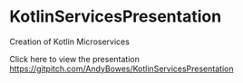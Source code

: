 # KotlinServicesPresentation
Creation of Kotlin Microservices

Click here to view the presentation 
https://gitpitch.com/AndyBowes/KotlinServicesPresentation
